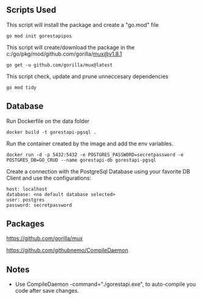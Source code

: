 ## Scripts Used

This script will install the package and create a "go.mod" file
```
go mod init gorestapipos
```

This script will create/download the package in the c:/go/pkg/mod/github.com/gorilla/mux@v1.8.1
```
go get -u github.com/gorilla/mux@latest
```

This script check, update and prune unneccesary dependencies
````
go mod tidy
````

## Database

Run Dockerfile on the data folder
````
docker build -t gorestapi-pgsql .
````

Run the container created by the image and add the env variables.
````
docker run -d -p 5432:5432 -e POSTGRES_PASSWORD=secretpassword -e POSTGRES_DB=GO_CRUD --name gorestapi-db gorestapi-pgsql
````

Create a connection with the PostgreSql Database using your favorite DB Client and use the configurations:
````
host: localhost
database: <no default database selected>
user: postgres
password: secretpassword
````

## Packages
https://github.com/gorilla/mux

https://github.com/githubnemo/CompileDaemon

## Notes
- Use CompileDaemon -command="./gorestapi.exe", to auto-compile you code after save changes.
